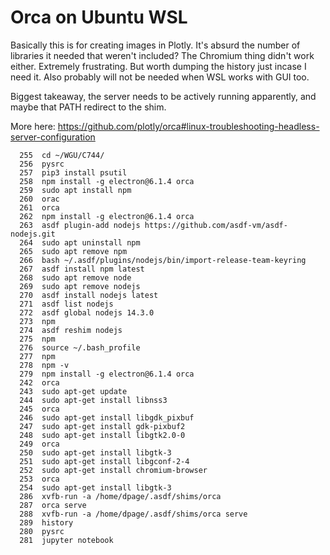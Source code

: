 # Orca on Ubuntu WSL 

Basically this is for creating images in Plotly. It's absurd the number of libraries it needed that weren't included? The Chromium thing didn't work either. Extremely frustrating. But worth dumping the history just incase I need it. Also probably will not be needed when WSL works with GUI too.

Biggest takeaway, the server needs to be actively running apparently, and maybe that PATH redirect to the shim.

More here: https://github.com/plotly/orca#linux-troubleshooting-headless-server-configuration

```
  255  cd ~/WGU/C744/
  256  pysrc
  257  pip3 install psutil
  258  npm install -g electron@6.1.4 orca
  259  sudo apt install npm
  260  orac
  261  orca
  262  npm install -g electron@6.1.4 orca
  263  asdf plugin-add nodejs https://github.com/asdf-vm/asdf-nodejs.git
  264  sudo apt uninstall npm
  265  sudo apt remove npm
  266  bash ~/.asdf/plugins/nodejs/bin/import-release-team-keyring
  267  asdf install npm latest
  268  sudo apt remove node
  269  sudo apt remove nodejs
  270  asdf install nodejs latest
  271  asdf list nodejs
  272  asdf global nodejs 14.3.0
  273  npm
  274  asdf reshim nodejs
  275  npm
  276  source ~/.bash_profile
  277  npm
  278  npm -v
  279  npm install -g electron@6.1.4 orca
  242  orca
  243  sudo apt-get update
  244  sudo apt-get install libnss3
  245  orca
  246  sudo apt-get install libgdk_pixbuf
  247  sudo apt-get install gdk-pixbuf2
  248  sudo apt-get install libgtk2.0-0
  249  orca
  250  sudo apt-get install libgtk-3
  251  sudo apt-get install libgconf-2-4
  252  sudo apt-get install chromium-browser
  253  orca
  254  sudo apt-get install libgtk-3
  286  xvfb-run -a /home/dpage/.asdf/shims/orca
  287  orca serve
  288  xvfb-run -a /home/dpage/.asdf/shims/orca serve
  289  history
  280  pysrc
  281  jupyter notebook
```
